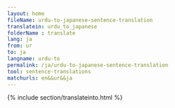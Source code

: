 ```yaml
---
layout: home
fileName: urdu-to-japanese-sentence-translation
translatein: urdu_to_japanese
folderName : translate
lang: ja
from: ur
to: ja
langname: urdu-to
permalink: /ja/urdu-to-japanese-sentence-translation
tool: sentence-translations
matchurls: en&&ur&&ja
---
```

{% include section/translateinto.html %}

